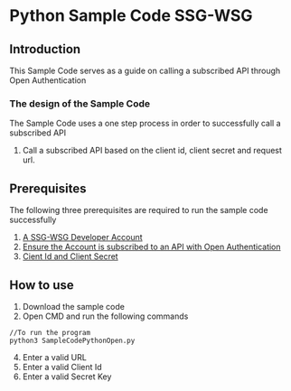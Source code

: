 # Python Sample Code SSG-WSG
## Introduction
This Sample Code serves as a guide on calling a subscribed API through Open Authentication
### The design of the Sample Code
The Sample Code uses a one step process in order to successfully call a subscribed API
1. Call a subscribed API based on the client id, client secret and request url.
## Prerequisites
The following three prerequisites are required to run the sample code successfully
1. [A SSG-WSG Developer Account](https://developer.ssg-wsg.sg/webapp/guides/13EgI9eYfms1W7Ls4X1hdI)
2. [Ensure the Account is subscribed to an API with Open Authentication](https://developer.ssg-wsg.sg/webapp/guides/6gvz7gEnwU2dSIKPrTcXnq)
3. [Cient Id and Client Secret](https://developer.ssg-wsg.sg/webapp/guides/20TYgEkfmOQWMzngzSQ4Pe)


## How to use
1. Download the sample code
2. Open CMD and run the following commands
```
//To run the program
python3 SampleCodePythonOpen.py
```
4. Enter a valid URL
5. Enter a valid Client Id
6. Enter a valid Secret Key







